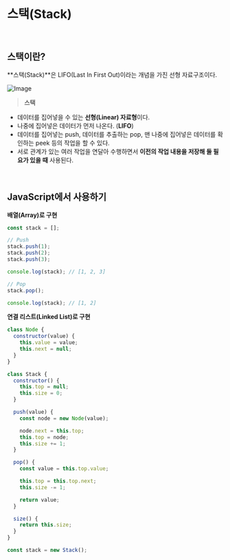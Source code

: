 # 스택(Stack)

<br />

## 스택이란?

**스택(Stack)**은 LIFO(Last In First Out)이라는 개념을 가진 선형 자료구조이다.

![Image](https://github.com/user-attachments/assets/7e8dd7ac-3dc9-4c4c-930a-003be695132e)

> **스택**

- 데이터를 집어넣을 수 있는 **선형(Linear) 자료형**이다.
- 나중에 집어넣은 데이터가 먼저 나온다. (**LIFO**)
- 데이터를 집어넣는 push, 데이터를 추출하는 pop, 맨 나중에 집어넣은 데이터를 확인하는 peek 등의 작업을 할 수 있다.
- 서로 관계가 있는 여러 작업을 연달아 수행하면서 **이전의 작업 내용을 저장해 둘 필요가 있을 때** 사용된다.
  >

<br />

## JavaScript에서 사용하기

**배열(Array)로 구현**

```jsx
const stack = [];

// Push
stack.push(1);
stack.push(2);
stack.push(3);

console.log(stack); // [1, 2, 3]

// Pop
stack.pop();

console.log(stack); // [1, 2]
```

**연결 리스트(Linked List)로 구현**

```jsx
class Node {
  constructor(value) {
    this.value = value;
    this.next = null;
  }
}

class Stack {
  constructor() {
    this.top = null;
    this.size = 0;
  }

  push(value) {
    const node = new Node(value);

    node.next = this.top;
    this.top = node;
    this.size += 1;
  }

  pop() {
    const value = this.top.value;

    this.top = this.top.next;
    this.size -= 1;

    return value;
  }

  size() {
    return this.size;
  }
}

const stack = new Stack();
```
